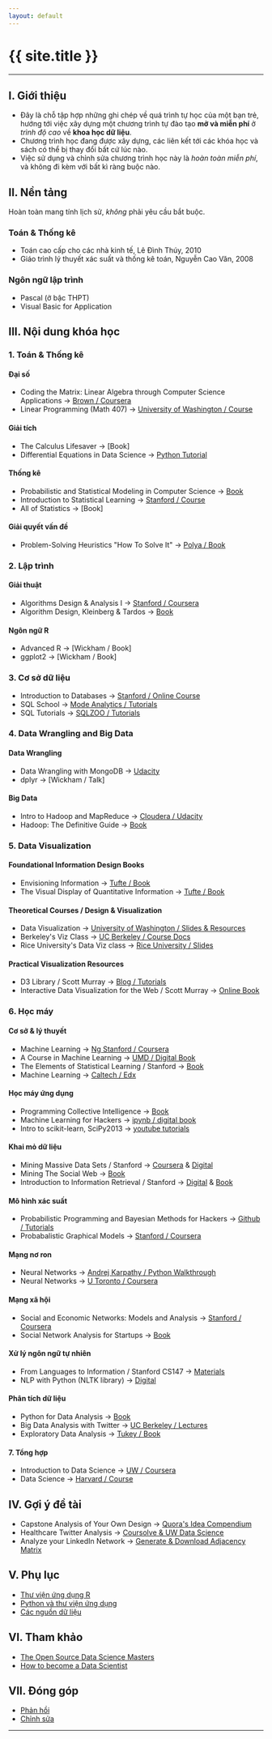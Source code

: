 ```yaml
---
layout: default
---
```


# {{ site.title }}

---

## I. Giới thiệu

- Đây là chỗ tập hợp những ghi chép về quá trình tự học của một bạn trẻ, hướng tới việc xây dựng một chương trình tự đào tạo **mở và miễn phí** ở _trình độ cao_ về **khoa học dữ liệu**.
- Chương trình học đang được xây dựng, các liên kết tới các khóa học và sách có thể bị thay đổi bất cứ lúc nào.
- Việc sử dụng và chỉnh sửa chương trình học này là _hoàn toàn miễn phí_, và không đi kèm với bất kì ràng buộc nào.

## II. Nền tảng

Hoàn toàn mang tính lịch sử, _không_ phải yêu cầu bắt buộc.

### Toán & Thống kê
- Toán cao cấp cho các nhà kinh tế, Lê Đình Thúy, 2010
- Giáo trình lý thuyết xác suất và thống kê toán, Nguyễn Cao Văn, 2008

### Ngôn ngữ lập trình
- Pascal (ở bậc THPT)
- Visual Basic for Application

## III. Nội dung khóa học

### 1. Toán & Thống kê

#### Đại số
- Coding the Matrix: Linear Algebra through Computer Science Applications &rarr; [Brown / Coursera](https://www.coursera.org/course/matrix)
- Linear Programming (Math 407) &rarr; [University of Washington / Course](http://bit.ly/course-uw-linearprogramming)

#### Giải tích
- The Calculus Lifesaver &rarr; [Book]
- Differential Equations in Data Science &rarr; [Python Tutorial](http://bit.ly/ipynb-differentialeq)

#### Thống kê
- Probabilistic and Statistical Modeling in Computer Science &rarr; [Book](http://heather.cs.ucdavis.edu/probstatbook)
- Introduction to Statistical Learning &rarr; [Stanford / Course](https://class.stanford.edu/courses/HumanitiesandScience/StatLearning/Winter2015/about)
- All of Statistics &rarr; [Book]

#### Giải quyết vấn đề
- Problem-Solving Heuristics "How To Solve It" &rarr; [Polya / Book](http://amzn.to/1mqJRSi)

### 2. Lập trình

#### Giải thuật
- Algorithms Design & Analysis I &rarr; [Stanford / Coursera](http://bit.ly/coursera-algo)
- Algorithm Design, Kleinberg & Tardos &rarr; [Book](http://amzn.to/1iMnWm5)

#### Ngôn ngữ R
- Advanced R &rarr; [Wickham / Book]
- ggplot2 &rarr; [Wickham / Book]

### 3. Cơ sở dữ liệu

- Introduction to Databases &rarr; [Stanford / Online Course](https://class.stanford.edu/courses/DB/2014/SelfPaced/about)
- SQL School &rarr; [Mode Analytics / Tutorials](http://sqlschool.modeanalytics.com/)
- SQL Tutorials &rarr; [SQLZOO / Tutorials](http://sqlzoo.net/wiki/Main_Page)

### 4. Data Wrangling and Big Data

#### Data Wrangling
- Data Wrangling with MongoDB &rarr; [Udacity](https://www.udacity.com/course/ud032)
- dplyr &rarr; [Wickham / Talk]

#### Big Data
- Intro to Hadoop and MapReduce &rarr; [Cloudera / Udacity](https://www.udacity.com/course/ud617)
- Hadoop: The Definitive Guide &rarr; [Book](http://amzn.to/1i7wgLv)

### 5. Data Visualization

#### Foundational Information Design Books
- Envisioning Information &rarr; [Tufte / Book](http://amzn.to/Sn0QI4)
- The Visual Display of Quantitative Information &rarr; [Tufte / Book](http://amzn.to/1q5FB91)

#### Theoretical Courses / Design & Visualization
- Data Visualization &rarr; [University of Washington / Slides & Resources](http://bit.ly/uw-dataviz)
- Berkeley's Viz Class &rarr; [UC Berkeley / Course Docs](http://bit.ly/cal-viz)
- Rice University's Data Viz class &rarr; [Rice University / Slides](http://bit.ly/riceu-viz)

#### Practical Visualization Resources
- D3 Library / Scott Murray &rarr; [Blog / Tutorials](http://bit.ly/tut-scottmurray-d3)
- Interactive Data Visualization for the Web / Scott Murray &rarr; [Online Book](bit.ly/interactive-data-viz-web)

### 6. Học máy

#### Cơ sở & lý thuyết
- Machine Learning &rarr; [Ng Stanford / Coursera](http://bit.ly/stanford-ml)
- A Course in Machine Learning &rarr; [UMD / Digital Book](http://ciml.info/)
- The Elements of Statistical Learning / Stanford &rarr; [Book](http://bit.ly/ebook-elemstatlearn)
- Machine Learning &rarr; [Caltech / Edx](http://bit.ly/caltech-ml)

#### Học máy ứng dụng
- Programming Collective Intelligence &rarr; [Book](http://amzn.to/1mqxYqW)
- Machine Learning for Hackers &rarr; [ipynb / digital book](http://nbviewer.ipython.org/github/carljv/Will_it_Python/blob/master/MLFH/CH1/chapter1.ipynb)
- Intro to scikit-learn, SciPy2013 &rarr; [youtube tutorials](http://bit.ly/scikit-video-tuts)

#### Khai mỏ dữ liệu
- Mining Massive Data Sets / Stanford &rarr; [Coursera](https://www.coursera.org/course/mmds) & [Digital](http://bit.ly/ebook-miningmassivedata)
- Mining The Social Web &rarr; [Book](http://amzn.to/1mqxAsB)
- Introduction to Information Retrieval / Stanford &rarr; [Digital](http://bit.ly/ebook-stanford-inforetrieval) &  [Book](http://amzn.to/1mWbnUT)

#### Mô hình xác suất
- Probabilistic Programming and Bayesian Methods for Hackers &rarr; [Github / Tutorials](http://bit.ly/ipnb-probabilisticprogramming)
- Probabalistic Graphical Models &rarr; [Stanford / Coursera](http://bit.ly/stanford-pgm)

#### Mạng nơ ron
- Neural Networks &rarr; [Andrej Karpathy / Python Walkthrough](http://karpathy.github.io/neuralnets/)
- Neural Networks &rarr; [U Toronto / Coursera](http://bit.ly/utoronto-neuralnets)

#### Mạng xã hội
- Social and Economic Networks: Models and Analysis &rarr; [Stanford / Coursera](http://bit.ly/stanford-socialeconnetworks)
- Social Network Analysis for Startups &rarr; [Book](http://amzn.to/1jySCCT)

#### Xử lý ngôn ngữ tự nhiên
- From Languages to Information / Stanford CS147 &rarr; [Materials](http://web.stanford.edu/class/cs124/)
- NLP with Python (NLTK library) &rarr; [Digital](http://bit.ly/ebook-nltk)

#### Phân tích dữ liệu
- Python for Data Analysis &rarr; [Book](http://amzn.to/Q2pI5I)
- Big Data Analysis with Twitter &rarr; [UC Berkeley / Lectures](http://bit.ly/cal-course-bigdatatwitter)
- Exploratory Data Analysis &rarr; [Tukey / Book](http://amzn.to/1kNUEPa)

#### 7. Tổng hợp
- Introduction to Data Science &rarr; [UW / Coursera](https://www.coursera.org/course/datasci)
- Data Science &rarr; [Harvard / Course](http://cs109.github.io/2014/)

## IV. Gợi ý đề tài

- Capstone Analysis of Your Own Design &rarr; [Quora's Idea Compendium](http://bit.ly/quora-toyproblems)
- Healthcare Twitter Analysis &rarr; [Coursolve & UW Data Science](http://bit.ly/project-healthcare-twitter-analysis)
- Analyze your LinkedIn Network &rarr; [Generate & Download Adjacency Matrix](http://socilab.com/)

## V. Phụ lục

- [Thư viện ứng dụng R](r.html)
- [Python và thư viện ứng dụng](python.html)
- [Các nguồn dữ liệu](datasets.html)

## VI. Tham khảo

- [The Open Source Data Science Masters](http://datasciencemasters.org/)
- [How to become a Data Scientist](http://blog.datacamp.com/how-to-become-a-data-scientist/)

## VII. Đóng góp

- [Phản hồi](https://github.com/khdl/khdl.github.io/issues/new)
- [Chỉnh sửa](https://github.com/khdl/khdl.github.io/edit/master/index.md)

---
